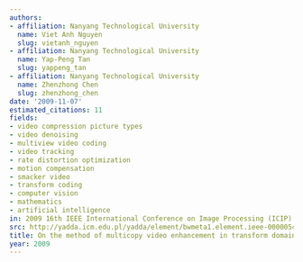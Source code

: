 ```yaml
---
authors:
- affiliation: Nanyang Technological University
  name: Viet Anh Nguyen
  slug: vietanh_nguyen
- affiliation: Nanyang Technological University
  name: Yap-Peng Tan
  slug: yappeng_tan
- affiliation: Nanyang Technological University
  name: Zhenzhong Chen
  slug: zhenzhong_chen
date: '2009-11-07'
estimated_citations: 11
fields:
- video compression picture types
- video denoising
- multiview video coding
- video tracking
- rate distortion optimization
- motion compensation
- smacker video
- transform coding
- computer vision
- mathematics
- artificial intelligence
in: 2009 16th IEEE International Conference on Image Processing (ICIP)
src: http://yadda.icm.edu.pl/yadda/element/bwmeta1.element.ieee-000005414193
title: On the method of multicopy video enhancement in transform domain
year: 2009
---
```

